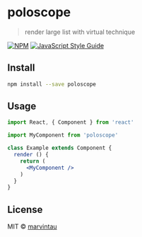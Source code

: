 # poloscope

> render large list with virtual technique

[![NPM](https://img.shields.io/npm/v/poloscope.svg)](https://www.npmjs.com/package/poloscope) [![JavaScript Style Guide](https://img.shields.io/badge/code_style-standard-brightgreen.svg)](https://standardjs.com)

## Install

```bash
npm install --save poloscope
```

## Usage

```jsx
import React, { Component } from 'react'

import MyComponent from 'poloscope'

class Example extends Component {
  render () {
    return (
      <MyComponent />
    )
  }
}
```

## License

MIT © [marvintau](https://github.com/marvintau)
